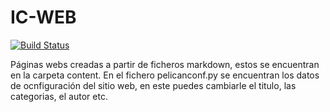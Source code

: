 # IC-WEB

[![Build Status](https://travis-ci.org/Adrian-SB/IC-WEB.svg?branch=master)](https://github.com/Adrian-SB/IC-WEB)

Páginas webs creadas a partir de ficheros markdown, estos se encuentran en la carpeta content. 
En el fichero pelicanconf.py se encuentran los datos de ocnfiguración del sitio web, en este puedes cambiarle el titulo, las categorias, el autor etc.
